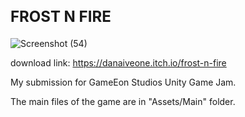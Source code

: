 <h2 style="font-size: 24px;">FROST N FIRE</h2>

![Screenshot (54)](https://raw.githubusercontent.com/AhamedJishan/FrostNFire/main/assets/146475810/d2199aac-aea4-46ff-acd3-99c5a72cbbc3)

download link: https://danaiveone.itch.io/frost-n-fire

My submission for GameEon Studios Unity Game Jam.

The main files of the game are in "Assets/Main" folder.
